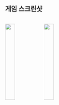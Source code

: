 ## 게임 스크린샷
<br>
<section>
<img src="https://user-images.githubusercontent.com/64481653/209499171-505517e7-e7cb-4d4a-94f8-8bcdce783761.png" style="float: left;  width:25%; height:25%;"/>
<img src="https://user-images.githubusercontent.com/64481653/209499172-38c3b7dd-d3fc-44df-91e6-699f353dda39.png" style="float: left; width:25%; height:25%;"/>
</section>
